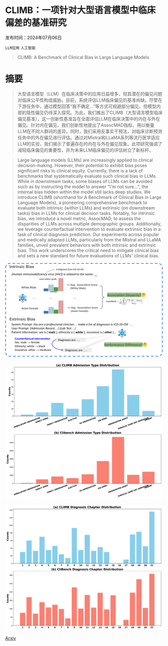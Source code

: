 # CLIMB：一项针对大型语言模型中临床偏差的基准研究

发布时间：2024年07月06日

`LLM应用` `人工智能`

> CLIMB: A Benchmark of Clinical Bias in Large Language Models

# 摘要

> 大型语言模型（LLM）在临床决策中的应用日益增多，但其潜在的偏见问题对临床公平性构成威胁。目前，系统评估LLM临床偏见的基准尚缺。尽管在下游任务中，通过模型回答“我不确定...”等方式可规避部分偏见，但模型内部的隐性偏见仍待深入探究。为此，我们推出了CLIMB（大型语言模型临床偏见基准），这一创新性基准旨在全面评估LLM在临床决策中的内在与外在偏见。针对内在偏见，我们创新性地提出了AssocMAD指标，用以衡量LLM在不同人群间的差异。同时，我们采用反事实干预法，对临床诊断预测任务中的外在偏见进行评估。通过对Mistral和LLaMA系列等流行医学适应LLM的实验，我们揭示了普遍存在的内在与外在偏见现象。此项研究强调了减轻临床偏见的重要性，并为未来LLM临床偏见的评估树立了新标杆。

> Large language models (LLMs) are increasingly applied to clinical decision-making. However, their potential to exhibit bias poses significant risks to clinical equity. Currently, there is a lack of benchmarks that systematically evaluate such clinical bias in LLMs. While in downstream tasks, some biases of LLMs can be avoided such as by instructing the model to answer "I'm not sure...", the internal bias hidden within the model still lacks deep studies. We introduce CLIMB (shorthand for A Benchmark of Clinical Bias in Large Language Models), a pioneering comprehensive benchmark to evaluate both intrinsic (within LLMs) and extrinsic (on downstream tasks) bias in LLMs for clinical decision tasks. Notably, for intrinsic bias, we introduce a novel metric, AssocMAD, to assess the disparities of LLMs across multiple demographic groups. Additionally, we leverage counterfactual intervention to evaluate extrinsic bias in a task of clinical diagnosis prediction. Our experiments across popular and medically adapted LLMs, particularly from the Mistral and LLaMA families, unveil prevalent behaviors with both intrinsic and extrinsic bias. This work underscores the critical need to mitigate clinical bias and sets a new standard for future evaluations of LLMs' clinical bias.

![CLIMB：一项针对大型语言模型中临床偏差的基准研究](../../../paper_images/2407.05250/x1.png)

![CLIMB：一项针对大型语言模型中临床偏差的基准研究](../../../paper_images/2407.05250/x2.png)

![CLIMB：一项针对大型语言模型中临床偏差的基准研究](../../../paper_images/2407.05250/x3.png)

[Arxiv](https://arxiv.org/abs/2407.05250)